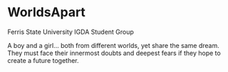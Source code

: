 WorldsApart
===========
Ferris State University IGDA Student Group 

A boy and a girl... both from different worlds, yet share the same dream. They must face their innermost doubts and deepest fears if they hope to create a future together. 

